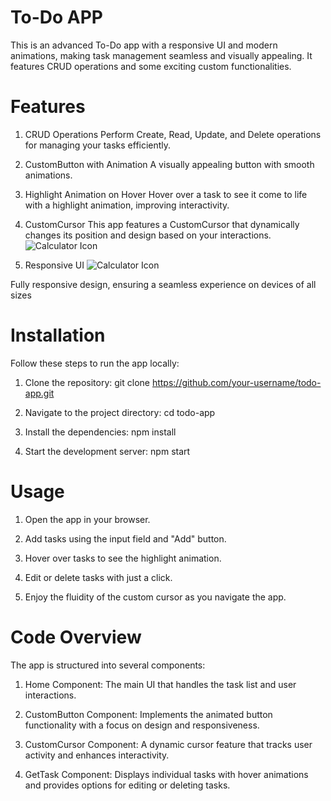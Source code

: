 # To-Do APP

This is an advanced To-Do app with a responsive UI and modern animations, making task management seamless and visually appealing. It features CRUD operations and some exciting custom functionalities.

# Features

1. CRUD Operations
  Perform Create, Read, Update, and Delete operations for managing your tasks efficiently.

2. CustomButton with Animation
  A visually appealing button with smooth animations.

3. Highlight Animation on Hover
  Hover over a task to see it come to life with a highlight animation, improving interactivity.

4. CustomCursor
  This app features a CustomCursor that dynamically changes its position and design based on your interactions.
![Calculator Icon]([https://github.com/AdityaShuk1a/Todo-List/blob/d5a6889f79923b539fec081d6d37d209be323a8d/Assets/CursorImage.jpeg])


6. Responsive UI
![Calculator Icon]([https://github.com/AdityaShuk1a/Todo-List/blob/d5a6889f79923b539fec081d6d37d209be323a8d/Assets/AppImage.jpeg])

Fully responsive design, ensuring a seamless experience on devices of all sizes

# Installation

Follow these steps to run the app locally:

1. Clone the repository:
  git clone https://github.com/your-username/todo-app.git

3. Navigate to the project directory:
  cd todo-app

5. Install the dependencies:
  npm install

7. Start the development server:
  npm start

# Usage

1. Open the app in your browser.
   
2. Add tasks using the input field and "Add" button.
   
3. Hover over tasks to see the highlight animation.
 
4. Edit or delete tasks with just a click.
 
6. Enjoy the fluidity of the custom cursor as you navigate the app.

# Code Overview

The app is structured into several components:

1. Home Component:
  The main UI that handles the task list and user interactions.

2. CustomButton Component:
  Implements the animated button functionality with a focus on design and responsiveness.

3. CustomCursor Component:
  A dynamic cursor feature that tracks user activity and enhances interactivity.

4. GetTask Component:
  Displays individual tasks with hover animations and provides options for editing or deleting tasks.

